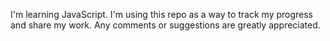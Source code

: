 

I'm learning JavaScript. 
I'm using this repo as a way to track my progress and share my work.
Any comments or suggestions are greatly appreciated.   
